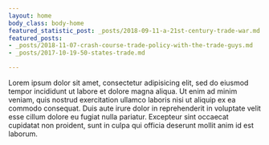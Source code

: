 ```yaml
---
layout: home
body_class: body-home
featured_statistic_post: _posts/2018-09-11-a-21st-century-trade-war.md
featured_posts:
- _posts/2018-11-07-crash-course-trade-policy-with-the-trade-guys.md
- _posts/2017-10-19-50-states-trade.md

---
```

Lorem ipsum dolor sit amet, consectetur adipisicing elit, sed do eiusmod
tempor incididunt ut labore et dolore magna aliqua. Ut enim ad minim veniam,
quis nostrud exercitation ullamco laboris nisi ut aliquip ex ea commodo
consequat. Duis aute irure dolor in reprehenderit in voluptate velit esse
cillum dolore eu fugiat nulla pariatur. Excepteur sint occaecat cupidatat non
proident, sunt in culpa qui officia deserunt mollit anim id est laborum.
